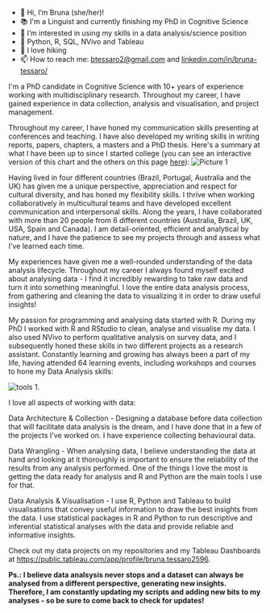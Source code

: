 - :rainbow: Hi, I’m Bruna (she/her)!
- :books: I'm a Linguist and currently finishing my PhD in Cognitive Science
- 👀 I’m interested in using my skills in a data analysis/science position
- 🌱 Python, R, SQL, NVivo and Tableau
- :hiking_boot: I love hiking
- 📫 How to reach me: btessaro2@gmail.com and [linkedin.com/in/bruna-tessaro/](https://www.linkedin.com/in/bruna-tessaro/)


I'm a PhD candidate in Cognitive Science with 10+ years of experience working with multidisciplinary research. Throughout my career, I have gained experience in data collection, analysis and visualisation, and project management. 

Throughout my career, I have honed my communication skills presenting at conferences and teaching. I have also developed my writing skills in writing reports, papers, chapters, a masters and a PhD thesis. Here's a summary at what I have been up to since I started college (you can see an interactive version of this chart and the others on this page [here](https://public.tableau.com/app/profile/bruna.tessaro2596/viz/mydatastory_16866518593090/Dashboard1)):
![Picture 1](https://github.com/btessaro/btessaro/assets/68346837/28437302-0a0a-4a6d-babd-48ed3a3d8604)


Having lived in four different countries (Brazil, Portugal, Australia and the UK) has given me a unique perspective, appreciation and respect for cultural diversity, and has honed my flexibility skills. I thrive when working collaboratively in multicultural teams and have developed excellent communication and interpersonal skills.  Along the years, I have collaborated with more than 20 people from 6 different countries (Australia, Brazil, UK, USA, Spain and Canada). I am detail-oriented, efficient and analytical by nature, and I have the patience to see my projects through and assess what I've learned each time.

My experiences have given me a well-rounded understanding of the data analysis lifecycle. Throughout my career I always found myself excited about analysing data - I find it incredibly rewarding to take raw data and turn it into something meaningful. I love the entire data analysis process, from gathering and cleaning the data to visualizing it in order to draw useful insights!

My passion for programming and analysing data started with R. During my PhD I worked with R and RStudio to clean, analyse and visualise my data. I also used NVivo to perform qualitative analysis on survey data, and I subsequently honed these skills in two different projects as a research assistant.
Constantly learning and growing has always been a part of my life, having attended 64 learning events, including workshops and courses to hone my Data Analysis skills:

![tools 1](https://github.com/btessaro/btessaro/assets/68346837/a8103f84-27b1-4bf7-97e6-10dcec5917c0).

I love all aspects of working with data:

Data Architecture & Collection - Designing a database before data collection that will facilitate data analysis is the dream, and I have done that in a few of the projects I've worked on. I have experience collecting behavioural data.

Data Wrangling - When analysing data, I believe understanding the data at hand and looking at it thoroughly is important to ensure the reliability of the results from any analysis performed. One of the things I love the most is getting the data ready for analysis and R and Python are the main tools I use for that. 

Data Analysis & Visualisation - I use R, Python and Tableau to build visualisations that convey useful information to draw the best insights from the data. I use statistical packages in R and Python to run descriptive and inferential statistical analyses with the data and provide reliable and informative insights.  

Check out my data projects on my repositories and my Tableau Dashboards at https://public.tableau.com/app/profile/bruna.tessaro2596. 

**Ps.: I believe data analsysis never stops and a dataset can always be analysed from a different perspective, generating new insights. Therefore, I am constantly updating my scripts and adding new bits to my analyses - so be sure to come back to check for updates!**

<!---
btessaro/btessaro is a ✨ special ✨ repository because its `README.md` (this file) appears on your GitHub profile.
You can click the Preview link to take a look at your changes.
--->

